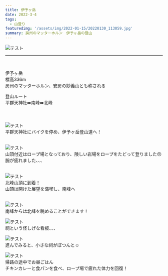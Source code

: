 ```yaml
---
title: 伊予ヶ岳
date: 2022-3-4
tags: 
  - 山登り
featuredimg: '/assets/img/2022-01-15/20220130_113059.jpg'
summary: 房州のマッターホルン　伊予ヶ岳の登山
---
```

![テスト](https://k-kash.s3.us-west-1.amazonaws.com/2022-01-15/20220130_113059.jpg "サンプル")
<br>
***
<br>

伊予ヶ岳<br>
標高336m<br>
房州のマッターホルン、安房の妙義山とも称される<br>

登山ルート<br>
平群天神社➡️南峰➡️北峰<br>
<br>
<br>

![テスト](https://k-kash.s3.us-west-1.amazonaws.com/2022-01-15/20000101000100_IMG_1766.JPG "サンプル")
<br>
平群天神社にバイクを停め、伊予ヶ岳登山道へ！
<br>
<br>


![テスト](https://k-kash.s3.us-west-1.amazonaws.com/2022-01-15/20220130_120029.jpg "サンプル")
<br>
山頂付近はロープ場となっており、険しい岩場をロープをたどって登りました😣<br>
腕が疲れました、、、
<br>
<br>


![テスト](https://k-kash.s3.us-west-1.amazonaws.com/2022-01-15/20000101000016_IMG_1774.JPG "サンプル")
<br>
北峰山頂に到着！<br>
山頂は開けた展望を満喫し、南峰へ
<br>
<br>


![テスト](https://k-kash.s3.us-west-1.amazonaws.com/2022-01-15/20000101000034_IMG_1790.JPG "サンプル")
<br>
南峰からは北峰を眺めることができます！
<br>

![テスト](https://k-kash.s3.us-west-1.amazonaws.com/2022-01-15/20000101000403_IMG_1791.JPG "サンプル")
<br>
祠という怪しげな看板、、、
<br>

![テスト](https://k-kash.s3.us-west-1.amazonaws.com/2022-01-15/20000101000042_IMG_1787.JPG "サンプル")
<br>
進んでみると、小さな祠がぽつんと☺️
<br>


![テスト](https://k-kash.s3.us-west-1.amazonaws.com/2022-01-15/20220130_121541.jpg "サンプル")
<br>
帰路の途中でお昼ごはん<br>
チキンカレーと食パンを食べ、ロープ場で疲れた体力を回復！
<br>
<br>



